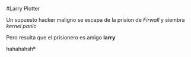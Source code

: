 #Larry Plotter

Un supuesto hacker maligno se escapa de la prision de *Firwall* y siembra *kernel panic*

Pero resulta que el prisionero es amigo **larry**



hahahahshº
